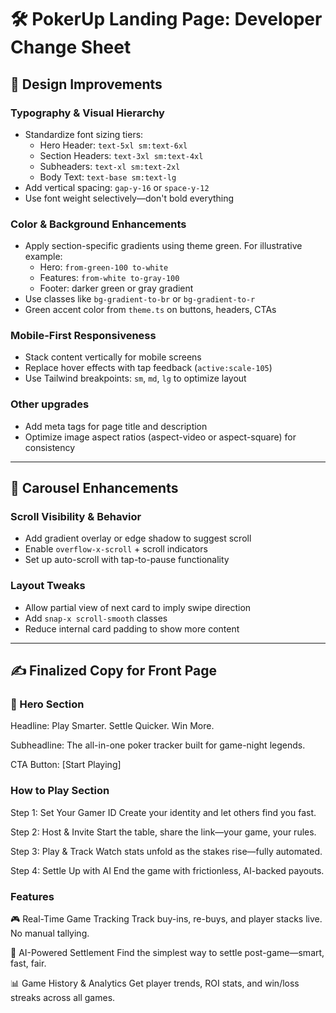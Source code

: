 # 🛠️ PokerUp Landing Page: Developer Change Sheet

## 🎨 Design Improvements

### Typography & Visual Hierarchy
- Standardize font sizing tiers:
  - Hero Header: `text-5xl sm:text-6xl`
  - Section Headers: `text-3xl sm:text-4xl`
  - Subheaders: `text-xl sm:text-2xl`
  - Body Text: `text-base sm:text-lg`
- Add vertical spacing: `gap-y-16` or `space-y-12`
- Use font weight selectively—don't bold everything

### Color & Background Enhancements
- Apply section-specific gradients using theme green. For illustrative example:
  - Hero: `from-green-100 to-white`
  - Features: `from-white to-gray-100`
  - Footer: darker green or gray gradient
- Use classes like `bg-gradient-to-br` or `bg-gradient-to-r`
- Green accent color from `theme.ts` on buttons, headers, CTAs

### Mobile-First Responsiveness
- Stack content vertically for mobile screens
- Replace hover effects with tap feedback (`active:scale-105`)
- Use Tailwind breakpoints: `sm`, `md`, `lg` to optimize layout

### Other upgrades 
- Add meta tags for page title and description
- Optimize image aspect ratios (aspect-video or aspect-square) for consistency
---


## 🎡 Carousel Enhancements

### Scroll Visibility & Behavior
- Add gradient overlay or edge shadow to suggest scroll
- Enable `overflow-x-scroll` + scroll indicators
- Set up auto-scroll with tap-to-pause functionality

### Layout Tweaks
- Allow partial view of next card to imply swipe direction
- Add `snap-x scroll-smooth` classes
- Reduce internal card padding to show more content

---

## ✍️ Finalized Copy for Front Page

### 💬 Hero Section
Headline: Play Smarter. Settle Quicker. Win More.

Subheadline: The all-in-one poker tracker built for game-night legends.

CTA Button: [Start Playing]

### How to Play Section
Step 1: Set Your Gamer ID
Create your identity and let others find you fast.

Step 2: Host & Invite
Start the table, share the link—your game, your rules.

Step 3: Play & Track
Watch stats unfold as the stakes rise—fully automated.

Step 4: Settle Up with AI
End the game with frictionless, AI-backed payouts.

### Features
🎮 Real-Time Game Tracking
Track buy-ins, re-buys, and player stacks live. No manual tallying.

🤖 AI-Powered Settlement
Find the simplest way to settle post-game—smart, fast, fair.

📊 Game History & Analytics
Get player trends, ROI stats, and win/loss streaks across all games.

